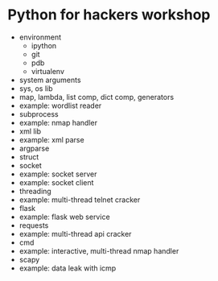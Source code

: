 # Python for hackers workshop

- environment
    - ipython
    - git
    - pdb
    - virtualenv
- system arguments
- sys, os lib
- map, lambda, list comp, dict comp, generators
- example: wordlist reader
- subprocess
- example: nmap handler
- xml lib
- example: xml parse
- argparse
- struct
- socket
- example: socket server
- example: socket client
- threading
- example: multi-thread telnet cracker
- flask
- example: flask web service
- requests
- example: multi-thread api cracker
- cmd
- example: interactive, multi-thread nmap handler
- scapy
- example: data leak with icmp